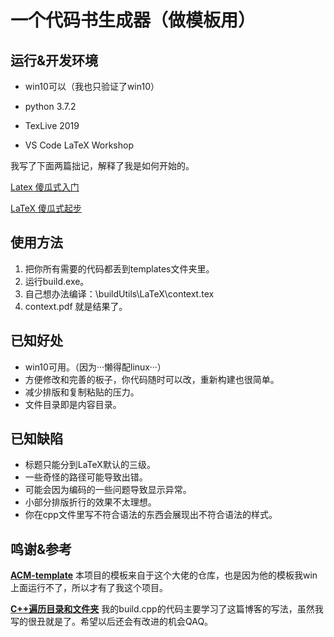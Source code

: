 # 一个代码书生成器（做模板用）

## 运行&开发环境

- win10可以（我也只验证了win10）

- python 3.7.2

- TexLive 2019

- VS Code LaTeX Workshop

我写了下面两篇拙记，解释了我是如何开始的。

[Latex 傻瓜式入门](https://www.cnblogs.com/tieway59/p/11123628.html)

[LaTeX 傻瓜式起步](https://www.cnblogs.com/tieway59/p/11125628.html)

## 使用方法

1. 把你所有需要的代码都丢到templates文件夹里。
2. 运行build.exe。
3. 自己想办法编译：\buildUtils\LaTeX\context.tex
4. context.pdf 就是结果了。

## 已知好处

- win10可用。（因为···懒得配linux···）
- 方便修改和完善的板子，你代码随时可以改，重新构建也很简单。
- 减少排版和复制粘贴的压力。
- 文件目录即是内容目录。

## 已知缺陷

- 标题只能分到LaTeX默认的三级。
- 一些奇怪的路径可能导致出错。
- 可能会因为编码的一些问题导致显示异常。
- 小部分排版折行的效果不太理想。
- 你在cpp文件里写不符合语法的东西会展现出不符合语法的样式。

## 鸣谢&参考

[**ACM-template**](https://github.com/Strive-for-excellence/ACM-template) 本项目的模板来自于这个大佬的仓库，也是因为他的模板我win上面运行不了，所以才有了我这个项目。

[**C++遍历目录和文件夹**](https://www.cnblogs.com/tinaluo/p/6824674.html) 我的build.cpp的代码主要学习了这篇博客的写法，虽然我写的很丑就是了。希望以后还会有改进的机会QAQ。